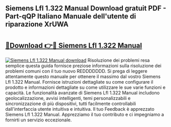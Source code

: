 ## Siemens Lfl 1.322 Manual Download gratuit PDF - Part-qQP Italiano Manuale dell'utente di riparazione XrUWA

# <h2><a href="http://dfchw8y.blite.top/?on=Siemens+Lfl+1.322+Manual">🔗Download 👉🔴 Siemens Lfl 1.322 Manual</a></h2>

[![Siemens Lfl 1.322 Manual download](https://i.imgur.com/lujVjoI.png)](http://dfchw8y.blite.top/?on=Siemens+Lfl+1.322+Manual)
Risoluzione dei problemi resa semplice questa guida fornisce preziose informazioni sulla risoluzione dei problemi comuni con il tuo nuovo REDDDDDDD. Si prega di leggere attentamente questo manuale per ottenere il massimo dal vostro Siemens Lfl 1.322 Manual. Fornisce istruzioni dettagliate su come configurare il prodotto e informazioni dettagliate su come utilizzare le sue varie funzioni e capacità. Le funzionalità avanzate di Siemens Lfl 1.322 Manual includono geolocalizzazione, avvisi intelligenti, temi personalizzabili e sincronizzazione di più dispositivi, tutti facilmente controllabili dall'interfaccia utente intuitiva e intuitiva. Il tuo Feedback è apprezzato Siemens Lfl 1.322 Manual. Apprezziamo il tuo contributo e ci impegniamo a fornirti un servizio eccezionale.
